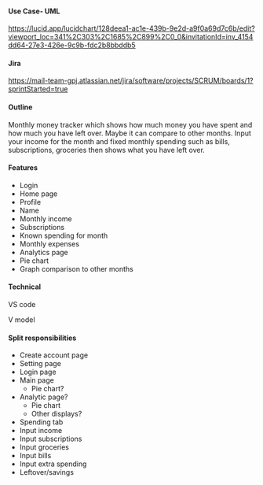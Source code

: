 #### Use Case- UML
https://lucid.app/lucidchart/128deea1-ac1e-439b-9e2d-a9f0a69d7c6b/edit?viewport_loc=341%2C303%2C1685%2C899%2C0_0&invitationId=inv_4154dd64-27e3-426e-9c9b-fdc2b8bbddb5 

#### Jira
https://mail-team-gpj.atlassian.net/jira/software/projects/SCRUM/boards/1?sprintStarted=true 

#### Outline
Monthly money tracker which shows how much money you have spent and how much you have left over. Maybe it can compare to other months. Input your income for the month and fixed monthly spending such as bills, subscriptions, groceries then shows what you have left over. 

#### Features
- Login
- Home page
- Profile
- Name
- Monthly income
- Subscriptions
- Known spending for month
- Monthly expenses
- Analytics page
- Pie chart
- Graph comparison to other months

#### Technical 

VS code

V model

#### Split responsibilities
- Create account page
- Setting page
- Login page
- Main page
  - Pie chart?
- Analytic page?
  - Pie chart
  - Other displays?
- Spending tab
- Input income
- Input subscriptions
- Input groceries
- Input bills
- Input extra spending
- Leftover/savings

